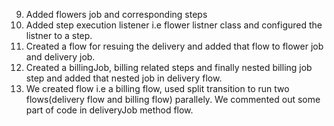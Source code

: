 9.  Added flowers job and corresponding steps 
10. Added step execution listener i.e flower listner class and configured the listner to a step.
11. Created a flow for resuing the delivery and added that flow to flower job and delivery job.
12. Created a billingJob, billing related steps and finally nested billing job step and added that nested job in delivery flow.
13. We created flow i.e a billing flow, used split transition to run two flows(delivery flow and billing flow) parallely.
	We commented out some part of code in deliveryJob method flow.
	
